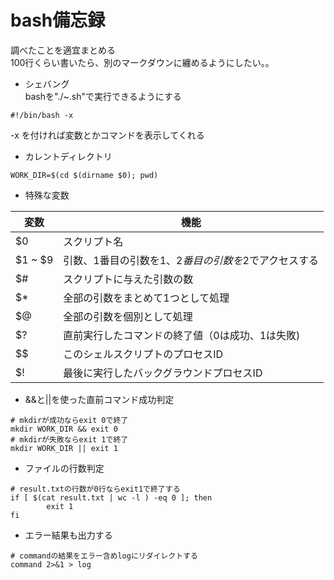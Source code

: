 # bash備忘録
調べたことを適宜まとめる  
100行くらい書いたら、別のマークダウンに纏めるようにしたい。。

* シェバング  
bashを"./~.sh"で実行できるようにする
```
#!/bin/bash -x
```  
-x を付ければ変数とかコマンドを表示してくれる

* カレントディレクトリ
```
WORK_DIR=$(cd $(dirname $0); pwd)
```

* 特殊な変数   

|変数|機能|
|---|---|
|$0|スクリプト名|
|$1 ~ $9|引数、1番目の引数を$1、2番目の引数を$2でアクセスする|
|$#|スクリプトに与えた引数の数|
|$*|全部の引数をまとめて1つとして処理|
|$@|全部の引数を個別として処理|
|$?|直前実行したコマンドの終了値（0は成功、1は失敗)|
|$$|このシェルスクリプトのプロセスID|
|$!|最後に実行したバックグラウンドプロセスID|

* &&と||を使った直前コマンド成功判定  
```
# mkdirが成功ならexit 0で終了
mkdir WORK_DIR && exit 0
# mkdirが失敗ならexit 1で終了
mkdir WORK_DIR || exit 1
```

* ファイルの行数判定
```
# result.txtの行数が0行ならexit1で終了する
if [ $(cat result.txt | wc -l ) -eq 0 ]; then
        exit 1
fi
```

* エラー結果も出力する  
```
# commandの結果をエラー含めlogにリダイレクトする
command 2>&1 > log
```

